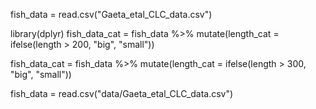 fish_data = read.csv("Gaeta_etal_CLC_data.csv")

library(dplyr)
fish_data_cat = fish_data %>% 
  mutate(length_cat = ifelse(length > 200, "big", "small"))

fish_data_cat = fish_data %>% 
  mutate(length_cat = ifelse(length > 300, "big", "small"))

fish_data = read.csv("data/Gaeta_etal_CLC_data.csv")
